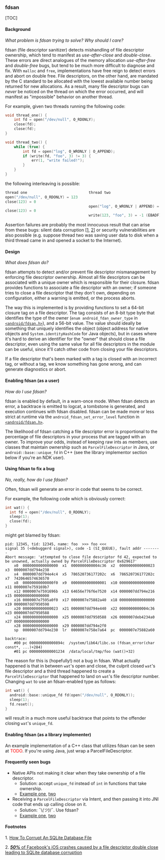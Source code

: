 ### fdsan

[TOC]

#### Background
*What problem is fdsan trying to solve? Why should I care?*

fdsan (file descriptor sanitizer) detects mishandling of file descriptor ownership, which tend to manifest as *use-after-close* and *double-close*. These errors are direct analogues of the memory allocation *use-after-free* and *double-free* bugs, but tend to be much more difficult to diagnose and fix. With `malloc` and `free`, implementations have free reign to detect errors and abort on double free. File descriptors, on the other hand, are mandated by the C standard to be allocated with the lowest available number being returned for new allocations. As a result, many file descriptor bugs can *never* be noticed on the thread on which the error occurred, and will manifest as "impossible" behavior on another thread.

For example, given two threads running the following code:
```cpp
void thread_one() {
    int fd = open("/dev/null", O_RDONLY);
    close(fd);
    close(fd);
}

void thread_two() {
    while (true) {
        int fd = open("log", O_WRONLY | O_APPEND);
        if (write(fd, "foo", 3) != 3) {
            err(1, "write failed!");
        }
    }
}
```
the following interleaving is possible:
```cpp
thread one                            thread two
open("/dev/null", O_RDONLY) = 123
close(123) = 0
                                      open("log", O_WRONLY | APPEND) = 123
close(123) = 0
                                      write(123, "foo", 3) = -1 (EBADF)
```

Assertion failures are probably the most innocuous result that can arise from these bugs: silent data corruption [[1](#footnote1), [2](#footnote2)] or security vulnerabilities are also possible (e.g. suppose thread two was saving user data to disk when a third thread came in and opened a socket to the Internet).

#### Design
*What does fdsan do?*

fdsan attempts to detect and/or prevent file descriptor mismanagement by enforcing file descriptor ownership. Almost all file descriptors can be associated with a unique owner which is responsible for their closure. fdsan provides functions to associate a file descriptor with an owner; if someone tries to close a file descriptor that they don't own, depending on configuration, either a warning is emitted, or the process aborts.

The way this is implemented is by providing functions to set a 64-bit closure tag on a file descriptor. The tag consists of an 8-bit type byte that identifies the type of the owner (`enum android_fdan_owner_type` in [`<android/fdsan.h>`](https://android.googlesource.com/platform/bionic/+/master/libc/include/android/fdsan.h)), and a 56-bit value. The value should ideally be something that uniquely identifies the object (object address for native objects and `System.identityHashCode` for Java objects), but in cases where it's hard to derive an identifier for the "owner" that should close a file descriptor, even using the same value for all file descriptors in the module can be useful, since it'll catch other code from closing your file descriptors.

If a file descriptor that's been marked with a tag is closed with an incorrect tag, or without a tag, we know something has gone wrong, and can generate diagnostics or abort.

#### Enabling fdsan (as a user)
*How do I use fdsan?*

fdsan is enabled by default, in a warn-once mode. When fdsan detects an error, a backtrace is emitted to logcat, a tombstone is generated, and execution continues with fdsan disabled. fdsan can be made more or less strict at runtime via the `android_fdsan_set_error_level` function in [`<android/fdsan.h>`](https://android.googlesource.com/platform/bionic/+/master/libc/include/android/fdsan.h).

The likelihood of fdsan catching a file descriptor error is proportional to the percentage of file descriptors in your process that are tagged with an owner. To improve your odds, instead of keeping raw ints as members, use classes that maintain ownership such as `ParcelFileDescriptor` in Java, or `android::base::unique_fd` in C++ (see the library implementor section below if you're an NDK user).

#### Using fdsan to fix a bug
*No, really, how do I use fdsan?*

Often, fdsan will generate an error in code that seems to be correct.

For example, the following code which is obviously correct:
```cpp
int wat() {
  int fd = open("/dev/null", O_RDONLY);
  sleep(1);
  close(fd);
}
```
might get blamed by fdsan:
```
pid: 12345, tid: 12345, name: foo  >>> foo <<<
signal 35 (<debuggerd signal>), code -1 (SI_QUEUE), fault addr --------
Abort message: 'attempted to close file descriptor fd 42, expected to be unowned, actually owned by ParcelFileDescriptor 0x629617'
    x0  0000000000000000  x1  0000000000004c36  x2  0000000000000023  x3  0000007dd794e238
    x4  0000007dd794e4c4  x5  786520736177202c  x6  786520736177202c  x7  7420646574636570
    x8  00000000000000f0  x9  0000000000000001  x10 0000000000000000  x11 0000007e759169b7
    x12 0000007e7591696b  x13 64656e776f6e7520  x14 0000007dd794e216  x15 0000000000000000
    x16 0000007e7595a0f0  x17 0000007e75882a40  x18 0000000000000000  x19 0000007dd7950598
    x20 0000000000000023  x21 0000007dd794e440  x22 0000000000004c36  x23 0000007dd7950588
    x24 0000000000000000  x25 0000007dd7950588  x26 0000007deb4234a0  x27 0000000000000000
    x28 0000000000000000  x29 0000007dd794e2f0
    sp  0000007dd794e230  lr  0000007e758e7a64  pc  0000007e75882a60

backtrace:
    #00 pc 000000000000894c  /system/lib64/libc.so (fdsan_error(char const*, ...)+284)
    #01 pc 0000000000001234  /data/local/tmp/foo (wat()+32)
```
The reason for this is (hopefully!) not a bug in fdsan. What actually happened is that in between `wat`'s open and close, the culprit closed `wat`'s file descriptor and a third thread happened to create a `ParcelFileDescriptor` that happened to land on `wat`'s file descriptor number. Changing `wat` to use an fdsan-enabled type as follows:

```cpp
int wat() {
  android::base::unique_fd fd(open("/dev/null", O_RDONLY));
  sleep(1);
  fd.reset();
}
```
will result in a much more useful backtrace that points to the offender closing `wat`'s `unique_fd`.

#### Enabling fdsan (as a library implementer)
An example implementation of a C++ class that utilizes fdsan can be seen at <font color="red">TODO</font>. If you're using Java, just wrap a ParcelFileDescriptor.

#### Frequently seen bugs
 * Native APIs not making it clear when they take ownership of a file descriptor. <br/>
   * Solution: accept `unique_fd` instead of `int` in functions that take ownership.
   * [Example one](https://android-review.googlesource.com/c/platform/system/core/+/721985), [two](https://android-review.googlesource.com/c/platform/frameworks/native/+/709451)
 * Receiving a `ParcelFileDescriptor` via Intent, and then passing it into JNI code that ends up calling close on it. <br/>
   * Solution: ¯\\_(ツ)_/¯. Use fdsan?
   * [Example one](https://android-review.googlesource.com/c/platform/system/bt/+/710104), [two](https://android-review.googlesource.com/c/platform/frameworks/base/+/732305)

#### Footnotes
<a name="footnote1">1.</a> [How To Corrupt An SQLite Database File](https://www.sqlite.org/howtocorrupt.html#_continuing_to_use_a_file_descriptor_after_it_has_been_closed)

<a name="footnote2">2.</a> [<b><i>50%</i></b> of Facebook's iOS crashes caused by a file descriptor double close leading to SQLite database corruption](https://code.fb.com/ios/debugging-file-corruption-on-ios/)
